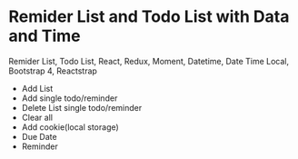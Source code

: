 # Remider List and Todo List with Data and Time
Remider List, Todo List, React, Redux, Moment, Datetime, Date Time Local, Bootstrap 4, Reactstrap

- Add List
- Add single todo/reminder
- Delete List single todo/reminder
- Clear all
- Add cookie(local storage)
- Due Date
- Reminder
